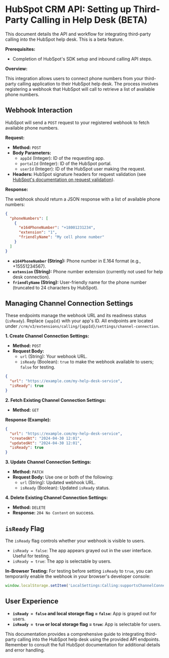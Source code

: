 # HubSpot CRM API: Setting up Third-Party Calling in Help Desk (BETA)

This document details the API and workflow for integrating third-party calling into the HubSpot help desk.  This is a beta feature.

**Prerequisites:**

* Completion of HubSpot's SDK setup and inbound calling API steps.

**Overview:**

This integration allows users to connect phone numbers from your third-party calling application to their HubSpot help desk.  The process involves registering a webhook that HubSpot will call to retrieve a list of available phone numbers.

## Webhook Interaction

HubSpot will send a `POST` request to your registered webhook to fetch available phone numbers.

**Request:**

* **Method:** `POST`
* **Body Parameters:**
    * `appId` (Integer): ID of the requesting app.
    * `portalId` (Integer): ID of the HubSpot portal.
    * `userId` (Integer): ID of the HubSpot user making the request.
* **Headers:** HubSpot signature headers for request validation (see [HubSpot's documentation on request validation](link-to-hubspot-validation-doc-if-available)).


**Response:**

The webhook should return a JSON response with a list of available phone numbers:

```json
{
  "phoneNumbers": [
    {
      "e164PhoneNumber": "+18001231234",
      "extension": "1",
      "friendlyName": "My cell phone number"
    }
  ]
}
```

* **`e164PhoneNumber` (String):** Phone number in E.164 format (e.g., +15551234567).
* **`extension` (String):** Phone number extension (currently not used for help desk connection).
* **`friendlyName` (String):**  User-friendly name for the phone number (truncated to 24 characters by HubSpot).


## Managing Channel Connection Settings

These endpoints manage the webhook URL and its readiness status (`isReady`).  Replace `{appId}` with your app's ID.  All endpoints are located under `/crm/v3/extensions/calling/{appId}/settings/channel-connection`.


**1. Create Channel Connection Settings:**

* **Method:** `POST`
* **Request Body:**
    * `url` (String): Your webhook URL.
    * `isReady` (Boolean): `true` to make the webhook available to users; `false` for testing.

```json
{
  "url": "https://example.com/my-help-desk-service",
  "isReady": true
}
```

**2. Fetch Existing Channel Connection Settings:**

* **Method:** `GET`

**Response (Example):**

```json
{
  "url": "https://example.com/my-help-desk-service",
  "createdAt": "2024-04-30 12:01",
  "updatedAt": "2024-04-30 12:01",
  "isReady": true
}
```

**3. Update Channel Connection Settings:**

* **Method:** `PATCH`
* **Request Body:**  Use one or both of the following:
    * `url` (String): Updated webhook URL.
    * `isReady` (Boolean): Updated `isReady` status.

**4. Delete Existing Channel Connection Settings:**

* **Method:** `DELETE`
* **Response:** `204 No Content` on success.


## `isReady` Flag

The `isReady` flag controls whether your webhook is visible to users.

* `isReady = false`: The app appears grayed out in the user interface.  Useful for testing.
* `isReady = true`: The app is selectable by users.

**In-Browser Testing:**  For testing before setting `isReady` to `true`, you can temporarily enable the webhook in your browser's developer console:

```javascript
window.localStorage.setItem('LocalSettings:Calling:supportsChannelConnection', true);
```


## User Experience

* **`isReady = false` and local storage flag = `false`:** App is grayed out for users.
* **`isReady = true` or local storage flag = `true`:** App is selectable for users.


This documentation provides a comprehensive guide to integrating third-party calling into the HubSpot help desk using the provided API endpoints.  Remember to consult the full HubSpot documentation for additional details and error handling.
